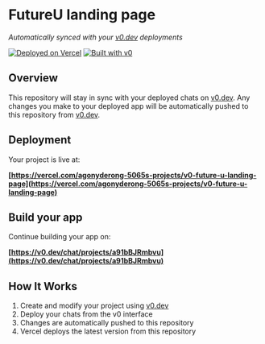 # FutureU landing page

*Automatically synced with your [v0.dev](https://v0.dev) deployments*

[![Deployed on Vercel](https://img.shields.io/badge/Deployed%20on-Vercel-black?style=for-the-badge&logo=vercel)](https://vercel.com/agonyderong-5065s-projects/v0-future-u-landing-page)
[![Built with v0](https://img.shields.io/badge/Built%20with-v0.dev-black?style=for-the-badge)](https://v0.dev/chat/projects/a91bBJRmbvu)

## Overview

This repository will stay in sync with your deployed chats on [v0.dev](https://v0.dev).
Any changes you make to your deployed app will be automatically pushed to this repository from [v0.dev](https://v0.dev).

## Deployment

Your project is live at:

**[https://vercel.com/agonyderong-5065s-projects/v0-future-u-landing-page](https://vercel.com/agonyderong-5065s-projects/v0-future-u-landing-page)**

## Build your app

Continue building your app on:

**[https://v0.dev/chat/projects/a91bBJRmbvu](https://v0.dev/chat/projects/a91bBJRmbvu)**

## How It Works

1. Create and modify your project using [v0.dev](https://v0.dev)
2. Deploy your chats from the v0 interface
3. Changes are automatically pushed to this repository
4. Vercel deploys the latest version from this repository
